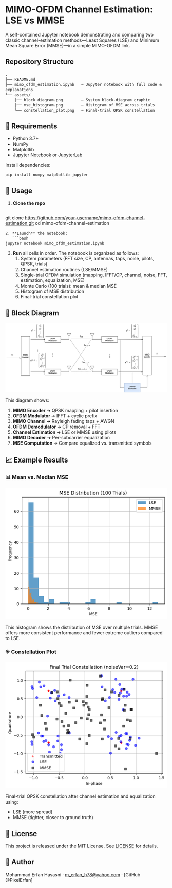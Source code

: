 # MIMO-OFDM Channel Estimation: LSE vs MMSE

A self-contained Jupyter notebook demonstrating and comparing two classic channel-estimation methods—Least Squares (LSE) and Minimum Mean Square Error (MMSE)—in a simple MIMO-OFDM link.

## Repository Structure
```
.
├── README.md
├── mimo_ofdm_estimation.ipynb   ← Jupyter notebook with full code & explanations
└── assets/
    ├── block_diagram.png        ← System block-diagram graphic
    ├── mse_histogram.png        ← Histogram of MSE across trials
    └── constellation_plot.png   ← Final-trial QPSK constellation
```

## 📂 Requirements
- Python 3.7+
- NumPy
- Matplotlib
- Jupyter Notebook or JupyterLab

Install dependencies:
```bash
pip install numpy matplotlib jupyter
```

## 🚀 Usage
1. **Clone the repo**
   ```bash
git clone https://github.com/your-username/mimo-ofdm-channel-estimation.git
cd mimo-ofdm-channel-estimation
```
2. **Launch** the notebook:
   ```bash
jupyter notebook mimo_ofdm_estimation.ipynb
```
3. **Run** all cells in order. The notebook is organized as follows:
   1. System parameters (FFT size, CP, antennas, taps, noise, pilots, QPSK, trials)
   2. Channel estimation routines (LSE/MMSE)
   3. Single-trial OFDM simulation (mapping, IFFT/CP, channel, noise, FFT, estimation, equalization, MSE)
   4. Monte Carlo (100 trials): mean & median MSE
   5. Histogram of MSE distribution
   6. Final-trial constellation plot

## 📝 Block Diagram
![System Block Diagram](assets/block_diagram.png)

This diagram shows:
1. **MIMO Encoder** ➔ QPSK mapping + pilot insertion
2. **OFDM Modulator** ➔ IFFT + cyclic prefix
3. **MIMO Channel** ➔ Rayleigh fading taps + AWGN
4. **OFDM Demodulator** ➔ CP removal + FFT
5. **Channel Estimation** ➔ LSE or MMSE using pilots
6. **MIMO Decoder** ➔ Per-subcarrier equalization
7. **MSE Computation** ➔ Compare equalized vs. transmitted symbols

## 📈 Example Results

### 📊 Mean vs. Median MSE
![MSE Histogram](assets/mse_histogram.png)

This histogram shows the distribution of MSE over multiple trials. MMSE offers more consistent performance and fewer extreme outliers compared to LSE.

### ✳️ Constellation Plot
![Constellation Plot](assets/constellation_plot.png)

Final-trial QPSK constellation after channel estimation and equalization using:
- LSE (more spread)
- MMSE (tighter, closer to ground truth)

## 📄 License
This project is released under the MIT License. See [LICENSE](LICENSE) for details.

## 👤 Author
Mohammad Erfan Hasasni · m_erfan_h78@yahoo.com · [GitHub @PixelErfan]
